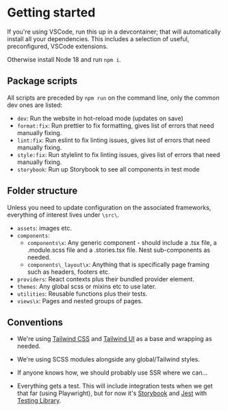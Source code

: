 # Getting started

If you're using VSCode, run this up in a devcontainer; that will automatically install all your dependencies. This includes a selection of useful, preconfigured, VSCode extensions.

Otherwise install Node 18 and run `npm i`.

## Package scripts

All scripts are preceded by `npm run` on the command line, only the common dev ones are listed:

- `dev`: Run the website in hot-reload mode (updates on save)
- `format:fix`: Run prettier to fix formatting, gives list of errors that need manually fixing.
- `lint:fix`: Run eslint to fix linting issues, gives list of errors that need manually fixing.
- `style:fix`: Run stylelint to fix linting issues, gives list of errors that need manually fixing.
- `storybook`: Run up Storybook to see all components in test mode

## Folder structure

Unless you need to update configuration on the associated frameworks, everything of interest lives under `\src\`.

- `assets`: images etc.
- `components`:
  - `components\x`: Any generic component - should include a .tsx file, a .module.scss file and a .stories.tsx file. Nest sub-components as needed.
  - `components\_layout\x`: Anything that is specifically page framing such as headers, footers etc.
- `providers`: React contexts plus their bundled provider element.
- `themes`: Any global scss or mixins etc to use later.
- `utilities`: Reusable functions plus their tests.
- `views\x`: Pages and nested groups of pages.

## Conventions

- We're using [Tailwind CSS](https://tailwindcss.com/) and [Tailwind UI](https://tailwindui.com/) as a base and wrapping as needed.

- We're using SCSS modules alongside any global/Tailwind styles.

- If anyone knows how, we should probably use SSR where we can...

- Everything gets a test. This will include integration tests when we get that far (using Playwright), but for now it's [Storybook](https://storybook.js.org/) and [Jest](https://jestjs.io/) with [Testing Library](https://testing-library.com/docs/react-testing-library/intro/).
